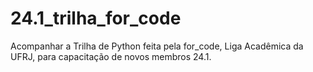 # 24.1_trilha_for_code
Acompanhar a Trilha de Python feita pela for_code, Liga Acadêmica da UFRJ, para capacitação de novos membros 24.1.
